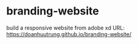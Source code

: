 # branding-website
build a responsive website from adobe xd
URL: https://doanhuutrung.github.io/branding-website/


